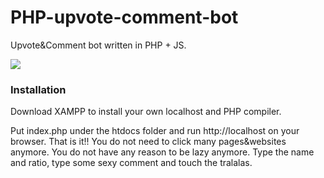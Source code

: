 # PHP-upvote-comment-bot
Upvote&Comment bot written in PHP + JS. 

![](https://image.prntscr.com/image/sN34c4FlQ0uUvkEeVOuObA.png)


### Installation 

Download XAMPP to install your own localhost and PHP compiler.

Put index.php under the htdocs folder and run http://localhost on your browser. That is it!! You do not need to click many pages&websites anymore. You do not have any reason to be lazy anymore. Type the name and ratio, type some sexy comment and touch the tralalas.
